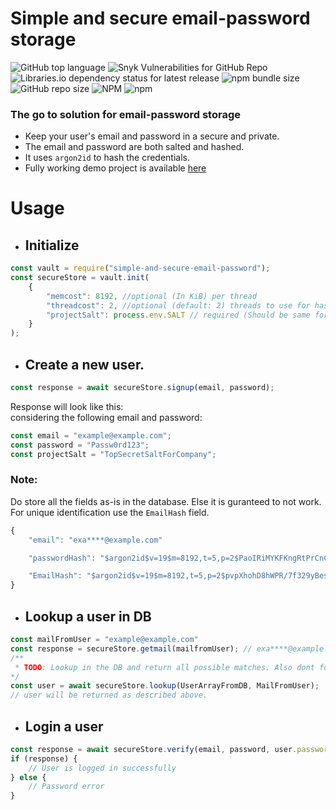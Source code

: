 # Simple and secure email-password storage

![GitHub top language](https://img.shields.io/github/languages/top/Ashwin-droid/simple-and-secure-password-storage)
![Snyk Vulnerabilities for GitHub Repo](https://img.shields.io/snyk/vulnerabilities/github/Ashwin-droid/simple-and-secure-password-storage)
![Libraries.io dependency status for latest release](https://img.shields.io/librariesio/release/npm/simple-and-secure-email-password)
![npm bundle size](https://img.shields.io/bundlephobia/min/simple-and-secure-email-password)
![GitHub repo size](https://img.shields.io/github/repo-size/Ashwin-droid/simple-and-secure-password-storage)
![NPM](https://img.shields.io/npm/l/simple-and-secure-email-password)
![npm](https://img.shields.io/npm/v/simple-and-secure-email-password)

### The go to solution for email-password storage
* Keep your user's email and password in a secure and private.   
* The email and password are both salted and hashed.   
* It uses `argon2id` to hash the credentials.  
* Fully working demo project is available [here](https://github.com/Ashwin-droid/Test-code-for-simple-and-secure-email-password)   
     
# Usage
* ## Initialize
```js
const vault = require("simple-and-secure-email-password");
const secureStore = vault.init(
    {
        "memcost": 8192, //optional (In KiB) per thread
        "threadcost": 2, //optional (default: 2) threads to use for hashing.
        "projectSalt": process.env.SALT // required (Should be same for the project)
    }
);
```
* ## Create a new user.
```js
const response = await secureStore.signup(email, password);
```
Response will look like this:   
considering the following email and password:   
```js
const email = "example@example.com";
const password = "Passw0rd123";
const projectSalt = "TopSecretSaltForCompany";
```
### Note:   
Do store all the fields as-is in the database. Else it is guranteed to not work.   
For unique identification use the `EmailHash` field.
```js
{
    "email": "exa****@example.com"

    "passwordHash": "$argon2id$v=19$m=8192,t=5,p=2$PaoIRiMYKFKngRtPrCnCPcQwWm66/ybey3wY3GcfBdZqwHx5$Y8Hu/IQXFVohnFIJ70+Ve/ZynKS2E1XijxicX1L8uN2yoJeo",

    "EmailHash": "$argon2id$v=19$m=8192,t=5,p=2$pvpXhohD8hWPR/7f329yBes3s0JjFMM2yVFo34z6zd8aYe3Q$aVC0OwINXU7xi3J5bIO8jHZKXq3Q6f3nZ7ZjVRZrhM1qXzSs"
}   
```
* ## Lookup a user in DB
```js
const mailFromUser = "example@example.com"
const response = secureStore.getmail(mailfromUser); // exa****@example.com
/**
 * TODO: Lookup in the DB and return all possible matches. Also dont forget to check wether the user exists or not.
*/
const user = await secureStore.lookup(UserArrayFromDB, MailFromUser);
// user will be returned as described above.
```
* ## Login a user
```js
const response = await secureStore.verify(email, password, user.passwordHash);
if (response) {
    // User is logged in successfully
} else {
    // Password error
}
```